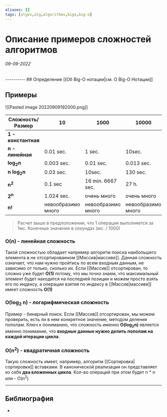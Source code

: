 ```yaml
---
aliases: []
tags: [algos,alg,algorithms,bigo,big-o]
---
```

# Описание примеров сложностей алгоритмов
<h6>09-09-2022</h6>
----------
## Определение
[[Об Big-O нотации|см. О Big-O Нотации]]

## Примеры

![[Pasted image 20220909192000.png]]

|**Сложность/Размер**|10|1000|10000|
|----|----|----|----|
|**1 - константная**||||
|**n - линейная**|0.01 sec.|1 sec.|10sec.|
|**log<sub>2</sub>n**|0.003 sec.|0.01 sec.|0.013 sec.|
|**n log<sub>2</sub>n**|0.03 sec. |10sec.|130 sec.|
|**n<sup>2</sup>**|0.1 sec|16 min. 6667 sec.| 27 h.|
|**2<sup>n</sup>**|1.024 sec.|очень много| очень много|
|**n!**|невообразимо много|невообразимо много|невообразимо много|

> Расчет выше в предположении, что 1 операция выполняется за 1мс. Конечные значения в секундах (мс. / 1000)

### O(n) - линейная сложность
Такой сложностью обладает например алгоритм поиска наибольшего элемента в не отсортированном [[Массив|массиве]]. Данная сложность означает, что нам нужно пройтись по всем входным данным, не зависимо от только, сколько их. Если [[Массив]] отсортирован, то сложно уже будет **O(1)** потому, что мы точно знаем, что максимальный элемент будет находится на последней позиции и можем просто взять его по индексу, а операции взятия по индексу в [[Массив|массиве]] имеет сложность **O(1)**

### O(log<sub>2</sub> n) - логарифмическая сложность
Пример - бинарный поиск. Если [[Массив]] отсортирован, мы можем проверить, есть ли в нем конкретное значение, методом деления пополам.
Ключ к пониманию, что сложность именно **O(log<sub>2</sub>n)** является именно понимание, что **входные данные нужно делить пополам на каждой итерации цикла**. 

### O(n<sup>2</sup>) - квадратичная сложность
Такую сложность имеет, например, алгоритм [[Сортировка|сортировки]] вставками. В канонической реализации он представляет из себя **два вложенных цикла**. Кол-во операций при этом будет n * n или - O(n<sup>2</sup>)


---
## Библиография
- 
